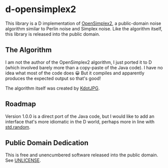 # d-opensimplex2

This library is a D implementation of [OpenSimplex2](https://github.com/KdotJPG/OpenSimplex2), a public-domain noise algorithm similar to Perlin noise and Simplex noise. Like the algorithm itself, this library is released into the public domain.


## The Algorithm
I am not the author of the OpenSimplex2 algorithm, I just ported it to D (which involved barely more than a copy-paste of the Java code). I have no idea what most of the code does 😀 But it compiles and apparently produces the expected output so that's good!

The algorithm itself was created by [KdotJPG](https://github.com/KdotJPG/OpenSimplex2).


## Roadmap
Version 1.0.0 is a direct port of the Java code, but I would like to add an interface that's more idiomatic in the D world, perhaps more in line with [std.random](https://dlang.org/library/std/random.html).


## Public Domain Dedication
This is free and unencumbered software released into the public domain. See [UNLICENSE](./UNLICENSE).
